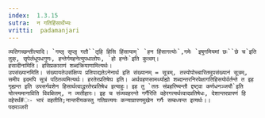 ```yaml
---
index:  1.3.15
sutra:  न गतिहिंसार्थेभ्यः
vritti:  padamanjari
---
```


	व्यतिगच्छन्तीत्यादि। `गम्लृ सृप्लृ गतौ``तृहि हिसि हिंसायाम्` `हन हिंसागत्योः`,गमेः `इषुगमियमां छः``छे च`इति तुक्, सृपेर्लधूपधगुणः, हन्तेर्गमहनेत्युपधालोपः, `हो हन्तेः`इति कुत्वम्।
	हसादीनामिति। हसिप्रकाराणं शब्दक्रियाणामित्यर्थः।
	उपसंख्यानमिति। संख्यायतेउसंक्षिप्य प्रतिपाद्यतेऽनेनार्थ इति संख्यानम् = सूत्रम्, तस्योपोच्चारितमुपसंख्यानं सूत्रम्, समीप इदमपि सूत्रं पठितव्यमित्यर्थः। हरतेरप्रतिषेघ इति। अर्थग्रहणसामर्थ्याह्यो शब्दान्तरनिरपेक्षागतिहिसयोर्वर्तन्ते त इह गृह्यन्त इति उपसर्गवशेन हिसार्थत्वाद्धरतेरप्रतिषेध इत्याहुः। इह तु `ततः संप्रहरिष्यन्तौ द्दष्ट्वा कर्णधनञ्जयौ`इति योत्स्यमानाविति विवक्षितम्, न व्यतीहारः। इह च संव्यवहरन्ते गर्गैरिति वहेरगत्यर्थत्वादप्रतिषेधः, देशान्तरप्रापणं हि वहेरर्थं#ः- भारं वहतीति;नान्तरीयकस्तु गतिप्रत्ययः कन्याप्रापणमुखेन गर्गैः सम्बध्यन्त इत्यर्थः।।
	पदमञ्जरी
